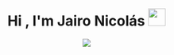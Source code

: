 <h1 align="center"><b>Hi , I'm Jairo Nicolás </b><img src="https://media.giphy.com/media/hvRJCLFzcasrR4ia7z/giphy.gif" width="35"></h1>

<p align="center">
  <a href="[https://github.com/jngm8/readme-typing-svg](https://github.com/DenverCoder1/readme-typing-svg)"><img src="https://readme-typing-svg.herokuapp.com?font=Time+New+Roman&color=cyan&size=25&center=true&vCenter=true&width=600&height=100&lines=Jairo+Nicolás+Gómez+💻..&hearts;++;Systems and Computing Engineering Student+👨🏻‍🎓,;Passionate+about+technology+and+sports,;Entrepeneurship+and+growth+are+my+passions,;Active+Learner,;Love+to+learn+new+stuffs..<3"></a>
</p>


<br>

<!--
Here are some ideas to get you started:

- 🔭 I’m currently working on ...
- 🌱 I’m currently learning ...
- 👯 I’m looking to collaborate on ...
- 🤔 I’m looking for help with ...
- 💬 Ask me about ...
- 📫 How to reach me: ...
- 😄 Pronouns: ...
- ⚡ Fun fact: ...
-->
